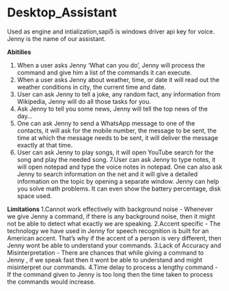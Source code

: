 # Desktop_Assistant

Used as engine and intialization,sapi5 is windows driver api key for voice. Jenny is the name of our assistant.

**Abitilies**
1. When a user asks Jenny ‘What can you do’, Jenny will process the command and give him a list of the commands it can execute.
2. When a user asks Jenny about weather, time, or date it will read out the weather conditions in city, the current time and date.
3. User can ask Jenny to tell a joke, any random fact, any information from Wikipedia, Jenny will do all those tasks for you.
4. Ask Jenny to tell you some news, Jenny will tell the top news of the day…
5. One can ask Jenny to send a WhatsApp message to one of the contacts, it will ask for the mobile number, the message to be sent, the time at which the message needs to be sent, it will deliver the message exactly at that time.
6. User can ask Jenny to play songs, it will open YouTube search for the song and play the needed song.
7.User can ask Jenny to type notes, it will open notepad and type the voice notes in notepad.
One can also ask Jenny to search information on the net and it will give a detailed information on the topic by opening a separate window.
Jenny can help you solve math problems. It can even show the battery percentage, disk space used.

**Limitations**
1.Cannot work effectively with background noise - Whenever we give Jenny a command, if there is any background noise, then it might not be able to detect what exactly we are speaking.
2.Accent specific - The technology we have used in Jenny for speech recognition is built for an American accent. That’s why if the accent of a person is very different, then Jenny wont be able to understand your commands.
3.Lack of Accuracy and Misinterpretation - There are chances that while giving a command to Jenny , if we speak fast then it wont be able to understand and might misinterpret our commands.
4.Time delay to process a lengthy command - If the command given to Jenny is too long then the time taken to process the commands would increase.
